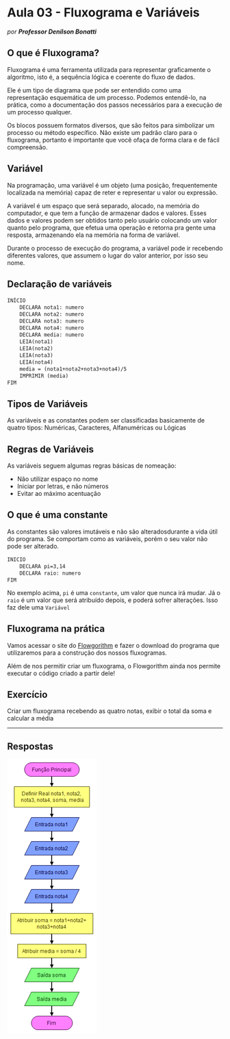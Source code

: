 # Aula 03 - Fluxograma e Variáveis

_por **Professor Denilson Bonatti**_

## O que é Fluxograma?

Fluxograma é uma ferramenta utilizada para representar graficamente o algoritmo, isto é, a sequência lógica e coerente do fluxo de dados.

Ele é um tipo de diagrama que pode ser entendido como uma representação esquemática de um processo. Podemos entendê-lo, na prática, como a documentação dos passos necessários para a execução de um processo qualquer.

Os blocos possuem formatos diversos, que são feitos para simbolizar um processo ou método específico. Não existe um padrão claro para o fluxograma, portanto é importante que você ofaça de forma clara e de fácil compreensão.

## Variável

Na programação, uma variável é um objeto (uma posição, frequentemente localizada na memória) capaz de reter e representar u valor ou expressão.

A variável é um espaço que será separado, alocado, na memória do computador, e que tem a função de armazenar dados e valores. Esses dados e valores podem ser obtidos tanto pelo usuário colocando um valor quanto pelo programa, que efetua uma operação e retorna pra gente uma resposta, armazenando ela na memória na forma de variável.

Durante o processo de execução do programa, a variável pode ir recebendo diferentes valores, que assumem o lugar do valor anterior, por isso seu nome.

## Declaração de variáveis

```
INÍCIO
    DECLARA nota1: numero
    DECLARA nota2: numero
    DECLARA nota3: numero
    DECLARA nota4: numero
    DECLARA media: numero
    LEIA(nota1)
    LEIA(nota2)
    LEIA(nota3)
    LEIA(nota4)
    media = (nota1+nota2+nota3+nota4)/5
    IMPRIMIR (media)
FIM
```

## Tipos de Variáveis

As variáveis e as constantes podem ser classificadas basicamente de quatro tipos: Numéricas, Caracteres, Alfanuméricas ou Lógicas

## Regras de Variáveis

As variáveis seguem algumas regras básicas de nomeação:

* Não utilizar espaço no nome
* Iniciar por letras, e não números
* Evitar ao máximo acentuação

## O que é uma constante

As constantes são valores imutáveis e não são alteradosdurante a vida útil do programa. Se comportam como as variáveis, porém o seu valor não pode ser alterado.

```
INICIO
    DECLARA pi=3,14
    DECLARA raio: numero
FIM
```
No exemplo acima, `pi` é uma `constante`, um valor que nunca irá mudar. Já o `raio` é um valor que será atribuído depois, e poderá sofrer alterações. Isso faz dele uma `Variável`

## Fluxograma na prática

Vamos acessar o site do [Flowgorithm](http://www.flowgorithm.org) e fazer o download do programa que utilizaremos para a construção dos nossos fluxogramas.

Além de nos permitir criar um fluxograma, o Flowgorithm ainda nos permite executar o código criado a partir dele!

## Exercício

Criar um fluxograma recebendo as quatro notas, exibir o total da soma e calcular a média

---
## Respostas

![solucaodaatividade](https://github.com/PauloHLeme/Estudos_Bootcamp_DIO_Santander/blob/master/Imagens/fluxograma_soma_medias.png)
